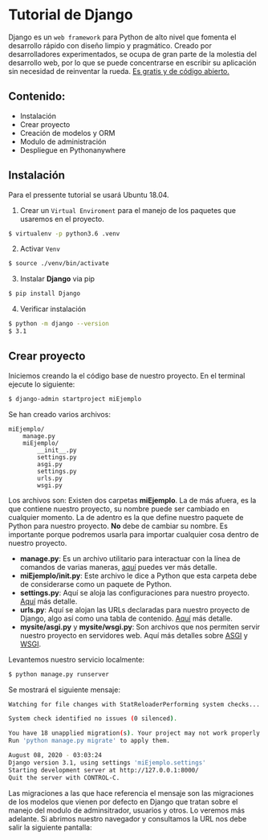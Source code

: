# Tutorial de Django

Django es un `web framework` para Python de alto nivel que fomenta el desarrollo rápido con diseño limpio y pragmático. Creado por desarrolladores experimentados, se ocupa de gran parte de la molestia del desarrollo web, por lo que se puede concentrarse en escribir su aplicación sin necesidad de reinventar la rueda. [Es gratis y de código abierto.](https://www.djangoproject.com/)

## Contenido:
* Instalación
* Crear proyecto
* Creación de modelos y ORM
* Modulo de administración
* Despliegue en Pythonanywhere

## Instalación

Para el pressente tutorial se usará Ubuntu 18.04.

1. Crear un `Virtual Enviroment` para el manejo de los paquetes que usaremos en el proyecto.
``` bash
$ virtualenv -p python3.6 .venv
```

2. Activar `Venv`
``` bash
$ source ./venv/bin/activate
```

3. Instalar **Django** via pip
``` bash
$ pip install Django
```

4. Verificar instalación
``` bash
$ python -m django --version
$ 3.1
```

## Crear proyecto

Iniciemos creando la el código base de nuestro proyecto. En el terminal ejecute lo siguiente:
``` bash
$ django-admin startproject miEjemplo
```

Se han creado varios archivos:

```
miEjemplo/
    manage.py
    miEjemplo/
        __init__.py
        settings.py
        asgi.py
        settings.py
        urls.py
        wsgi.py
```

Los archivos son:
Existen dos carpetas **miEjemplo**. La de más afuera, es la que contiene nuestro proyecto, su nombre puede ser cambiado en cualquier momento. La de adentro es la que define nuestro paquete de Python para nuestro proyecto. **No** debe de cambiar su nombre. Es importante porque podremos usarla para importar cualquier cosa dentro de nuestro proyecto. 

* **manage.py**: Es un archivo utilitario para interactuar con la línea de comandos de varias maneras, [aquí](https://docs.djangoproject.com/en/3.1/ref/django-admin/) puedes ver más detalle.
* **miEjemplo/__init__.py**: Este archivo le dice a Python que esta carpeta debe de considerarse como un paquete de Python.
* **settings.py**: Aquí se aloja las configuraciones para nuestro proyecto. [Aquí](https://docs.djangoproject.com/en/3.1/topics/settings/) más detalle.
* **urls.py**: Aquí se alojan las URLs declaradas para nuestro proyecto de Django, algo así como una tabla de contenido. [Aquí](https://docs.djangoproject.com/en/3.1/topics/http/urls/) más detalle.
* **mysite/asgi.py** y **mysite/wsgi.py**: Son archivos que nos permiten servir nuestro proyecto en servidores web. Aquí más detalles sobre [ASGI](https://docs.djangoproject.com/en/3.1/howto/deployment/asgi/) y [WSGI](https://docs.djangoproject.com/en/3.1/howto/deployment/wsgi/).

Levantemos nuestro servicio localmente:

``` bash
$ python manage.py runserver
```

Se mostrará el siguiente mensaje:
``` bash
Watching for file changes with StatReloaderPerforming system checks...

System check identified no issues (0 silenced).

You have 18 unapplied migration(s). Your project may not work properly until you apply the migrations for app(s): admin, auth, contenttypes, sessions.
Run 'python manage.py migrate' to apply them.

August 08, 2020 - 03:03:24
Django version 3.1, using settings 'miEjemplo.settings'
Starting development server at http://127.0.0.1:8000/
Quit the server with CONTROL-C.
```

Las migraciones a las que hace referencia el mensaje son las migraciones de los modelos que vienen por defecto en Django que tratan sobre el manejo del modulo de adminsitrador, usuarios y otros. Lo veremos más adelante. Si abrimos nuestro navegador y consultamos la URL nos debe salir la siguiente pantalla: 

